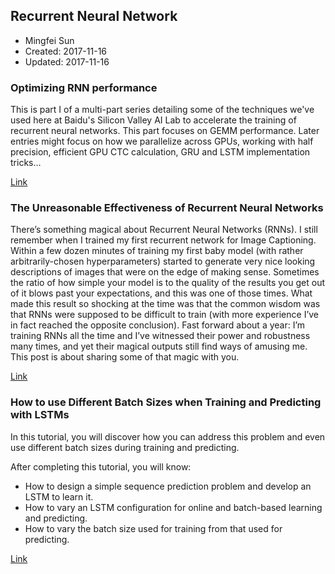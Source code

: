 ## Recurrent Neural Network

* Mingfei Sun
* Created: 2017-11-16
* Updated: 2017-11-16

### Optimizing RNN performance
This is part I of a multi-part series detailing some of the techniques we've used here at Baidu's Silicon Valley AI Lab to accelerate the training of recurrent neural networks. This part focuses on GEMM performance. Later entries might focus on how we parallelize across GPUs, working with half precision, efficient GPU CTC calculation, GRU and LSTM implementation tricks…

[Link](http://svail.github.io/rnn_perf/)

### The Unreasonable Effectiveness of Recurrent Neural Networks
There’s something magical about Recurrent Neural Networks (RNNs). I still remember when I trained my first recurrent network for Image Captioning. Within a few dozen minutes of training my first baby model (with rather arbitrarily-chosen hyperparameters) started to generate very nice looking descriptions of images that were on the edge of making sense. Sometimes the ratio of how simple your model is to the quality of the results you get out of it blows past your expectations, and this was one of those times. What made this result so shocking at the time was that the common wisdom was that RNNs were supposed to be difficult to train (with more experience I’ve in fact reached the opposite conclusion). Fast forward about a year: I’m training RNNs all the time and I’ve witnessed their power and robustness many times, and yet their magical outputs still find ways of amusing me. This post is about sharing some of that magic with you. 

[Link](http://karpathy.github.io/2015/05/21/rnn-effectiveness/)


### How to use Different Batch Sizes when Training and Predicting with LSTMs
In this tutorial, you will discover how you can address this problem and even use different batch sizes during training and predicting.

After completing this tutorial, you will know:

* How to design a simple sequence prediction problem and develop an LSTM to learn it.
* How to vary an LSTM configuration for online and batch-based learning and predicting.
* How to vary the batch size used for training from that used for predicting.

[Link](https://machinelearningmastery.com/use-different-batch-sizes-training-predicting-python-keras/)
